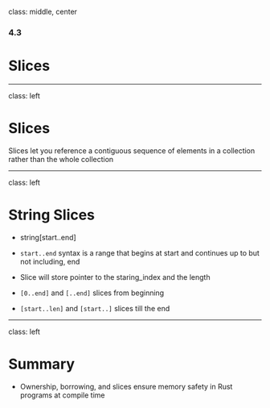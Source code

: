 class: middle, center

### 4.3

# Slices

---

class: left

# Slices

Slices let you reference a contiguous sequence of elements in a collection
rather than the whole collection

---

class: left

# String Slices

- string[start..end]

- `start..end` syntax is a range that begins at start and continues up to
  but not including, end

- Slice will store pointer to the staring_index and the length

- `[0..end]` and `[..end]` slices from beginning

- `[start..len]` and `[start..]` slices till the end

---

class: left

# Summary

- Ownership, borrowing, and slices ensure memory safety in Rust programs at
  compile time
